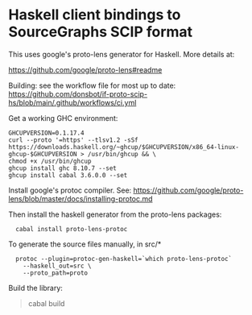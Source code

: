 # Haskell client bindings to SourceGraphs SCIP format

This uses google's proto-lens generator for Haskell. More details at:

https://github.com/google/proto-lens#readme

Building: see the workflow file for most up to date:
https://github.com/donsbot/if-proto-scip-hs/blob/main/.github/workflows/ci.yml

Get a working GHC environment:

```
GHCUPVERSION=0.1.17.4
curl --proto '=https' --tlsv1.2 -sSf https://downloads.haskell.org/~ghcup/$GHCUPVERSION/x86_64-linux-ghcup-$GHCUPVERSION > /usr/bin/ghcup && \
chmod +x /usr/bin/ghcup
ghcup install ghc 8.10.7 --set
ghcup install cabal 3.6.0.0 --set
```

Install google's protoc compiler. See: https://github.com/google/proto-lens/blob/master/docs/installing-protoc.md

Then install the haskell generator from the proto-lens packages:

```
  cabal install proto-lens-protoc
```

To generate the source files manually, in src/*

```
  protoc --plugin=protoc-gen-haskell=`which proto-lens-protoc` 
    --haskell_out=src \
    --proto_path=proto
```

Build the library:

 > cabal build


